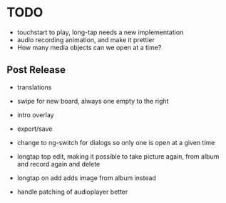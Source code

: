 TODO
====
* touchstart to play, long-tap needs a new implementation
* audio recording animation, and make it prettier
* How many media objects can we open at a time?

Post Release
------------
* translations
* swipe for new board, always one empty to the right
* intro overlay
* export/save

* change to ng-switch for dialogs so only one is open at a given time
* longtap top edit, making it possible to take picture again, from album and record again and delete
* longtap on add adds image from album instead
* handle patching of audioplayer better



